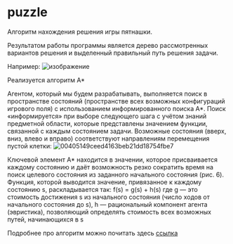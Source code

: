 # puzzle

Алгоритм нахождения решения игры пятнашки.

Результатом работы программы является дерево рассмотренных вариантов решения и выделенный правильный путь решения задачи. 

Например:
![изображение](https://user-images.githubusercontent.com/65676590/194096021-8d2d2fe1-a1ee-476d-ad77-9d2487d6862c.png)

Реализуется алгоритм A*

Агентом, который мы будем разрабатывать, выполняется поиск в пространстве состояний (пространстве всех возможных конфигураций игрового поля) с использованием информированного поиска A*. Поиск «информируется» при выборе следующего шага с учётом знаний предметной области, которые представлены значением функции, связанной с каждым состоянием задачи. Возможные состояния (вверх, вниз, влево и вправо) соответствуют направлениям перемещения пустой клетки:
![00405149ceed4163beb21dd18754fbe7](https://user-images.githubusercontent.com/65676590/194056352-535bb391-9349-4fac-ade0-090488acddb0.jpg)

Ключевой элемент A* находится в значении, которое присваивается каждому состоянию и даёт возможность резко сократить время на поиск целевого состояния из заданного начального состояния (рис. 6). Функция, которой выводится значение, привязанное к каждому состоянию s, раскладывается так:
f(s) = g(s) + h(s)
где g — это стоимость достижения s из начального состояния (число ходов от начального состояния до s), h — рациональный компонент агента (эвристика), позволяющий определять стоимость всех возможных путей, начинающихся в s

Подробнее про алгоритм можно почитать здесь
[ссылка](https://ru.wikipedia.org/wiki/A*)
